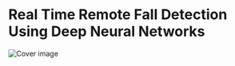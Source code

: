 # Real Time Remote Fall Detection Using Deep Neural Networks
![Cover image](https://github.com/Andrea-Apicella/Fall_Detection/github_images/fake-pose.png)
